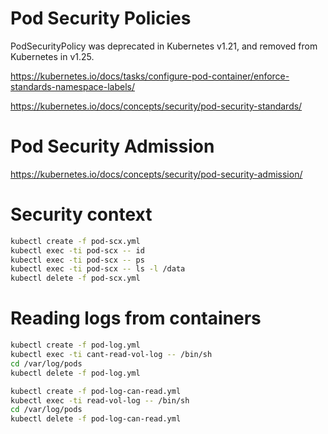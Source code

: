 # Pod Security Policies

PodSecurityPolicy was deprecated in Kubernetes v1.21, and removed from Kubernetes in v1.25.

https://kubernetes.io/docs/tasks/configure-pod-container/enforce-standards-namespace-labels/

https://kubernetes.io/docs/concepts/security/pod-security-standards/

# Pod Security Admission

https://kubernetes.io/docs/concepts/security/pod-security-admission/

# Security context

```sh
kubectl create -f pod-scx.yml
kubectl exec -ti pod-scx -- id
kubectl exec -ti pod-scx -- ps
kubectl exec -ti pod-scx -- ls -l /data
kubectl delete -f pod-scx.yml
```


# Reading logs from containers

```sh
kubectl create -f pod-log.yml
kubectl exec -ti cant-read-vol-log -- /bin/sh
cd /var/log/pods
kubectl delete -f pod-log.yml
```


```sh
kubectl create -f pod-log-can-read.yml
kubectl exec -ti read-vol-log -- /bin/sh
cd /var/log/pods
kubectl delete -f pod-log-can-read.yml
```


